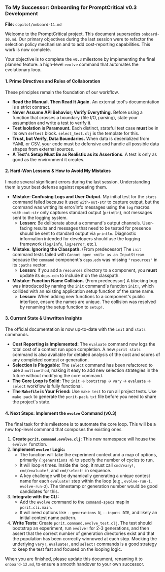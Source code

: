### **To My Successor: Onboarding for PromptCritical v0.3 Development**

**File:** `copilot/onboard-11.md`

Welcome to the PromptCritical project. This document supersedes `onboard-10.md`. Our primary objectives during the last session were to refactor the selection policy mechanism and to add cost-reporting capabilities. This work is now complete.

Your objective is to complete the `v0.3` milestone by implementing the final planned feature: a high-level `evolve` command that automates the evolutionary loop.

#### 1. Prime Directives and Rules of Collaboration

These principles remain the foundation of our workflow.

*   **Read the Manual. Then Read It Again.** An external tool's documentation is a strict contract.
*   **Never Assume API Behavior; Verify Everything.** Before using a function that crosses a boundary (file I/O, parsing), state your assumption and write a test to verify it.
*   **Test Isolation is Paramount.** Each distinct, stateful test case **must** be in its own `deftest` block. `select_test.clj` is the template for this.
*   **Trust, but Verify, Data Boundaries.** When data is deserialized from YAML or CSV, your code must be defensive and handle all possible data shapes from external sources.
*   **A Test's Setup Must Be as Realistic as its Assertions.** A test is only as good as the environment it creates.

#### 2. Hard-Won Lessons & How to Avoid My Mistakes

I made several significant errors during the last session. Understanding them is your best defense against repeating them.

*   **Mistake: Confusing Logs and User Output.** My initial test for the `stats` command failed because it used `with-out-str` to capture output, but the command was writing its error/info messages using the `log` macros. `with-out-str` only captures standard output (`println`), not messages sent to the logging system.
    *   **Lesson:** Be deliberate about a command's output channels. User-facing results and messages that need to be tested for presence should be sent to standard output via `println`. Diagnostic information intended for developers should use the logging framework (`log/info`, `log/error`, etc.).
*   **Mistake: Ignoring the Classpath.** (From predecessor) The `init` command tests failed with `Cannot open <nil> as an InputStream` because the `command` component's `deps.edn` was missing `"resources"` in its `:paths` vector.
    *   **Lesson:** If you add a `resources` directory to a component, you **must** update its `deps.edn` to include it on the classpath.
*   **Mistake: Function Name Collision.** (From predecessor) A blocking bug was introduced by naming the `init` command's function `init!`, which collided with an existing application setup function of the same name.
    *   **Lesson:** When adding new functions to a component's public interface, ensure the names are unique. The collision was resolved by renaming the setup function to `setup!`.

#### 3. Current State & Unwritten Insights

The official documentation is now up-to-date with the `init` and `stats` commands.

*   **Cost Reporting is Implemented:** The `evaluate` command now logs the total cost of a contest run upon completion. A new `pcrit stats` command is also available for detailed analysis of the cost and scores of any completed contest or generation.
*   **Selection is Pluggable:** The `select` command has been refactored to use a `multimethod`, making it easy to add new selection strategies in the future without modifying the core command.
*   **The Core Loop is Solid:** The `init` → `bootstrap` → `vary` → `evaluate` → `select` workflow is fully functional.
*   **The `Makefile` is Your Friend:** Use `make test` to run all project tests. Use `make pack` to generate the `pcrit-pack.txt` file before you need to share the project's state.

#### 4. Next Steps: Implement the `evolve` Command (v0.3)

The final task for this milestone is to automate the core loop. This will be a new top-level command that composes the existing ones.

1.  **Create `pcrit.command.evolve.clj`:** This new namespace will house the `evolve!` function.
2.  **Implement `evolve!` Logic:**
    *   The function will take the experiment context and a map of options, primarily `{:generations N}` to specify the number of cycles to run.
    *   It will loop `N` times. Inside the loop, it must call `cmd/vary!`, `cmd/evaluate!`, and `cmd/select!` in sequence.
    *   A key challenge will be dynamically generating a unique contest name for each `evaluate!` step within the loop (e.g., `evolve-run-1`, `evolve-run-2`). The timestamp or generation number would be good candidates for this.
3.  **Integrate with the CLI:**
    *   Add the `evolve` command to the `command-specs` map in `pcrit.cli.main`.
    *   It will need options like `--generations N`, `--inputs DIR`, and likely an initial contest name pattern.
4.  **Write Tests:** Create `pcrit.command.evolve_test.clj`. The test should bootstrap an experiment, run `evolve!` for 2-3 generations, and then assert that the correct number of generation directories exist and that the population has been correctly winnowed at each step. Mocking the underlying `vary!`, `evaluate!`, and `select!` commands is a good strategy to keep the test fast and focused on the looping logic.

When you are finished, please update this document, renaming it to `onboard-12.md`, to ensure a smooth handover to your own successor.
